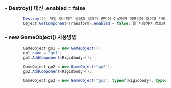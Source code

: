 ### - Destroy() 대신 .enabled = false
```C#
        Destroy()는 게임 오브젝트 생성과 삭제가 빈번이 이루어져 메모리에 쌓이고 가비지 컬렉터를 기다려야하는 상황이므로 
        Object.GetComponent<Transform>.enabled = false; 를 사용하여 컴포넌트를 꺼놓는것이 더 좋은 방법
```
### - new GameObject() 사용방법
```C#
        GameObject go1 = new GameObject();
        go1.name = "go1";
        go1.AddComponent<Rigidbody>();

        GameObject go2 = new GameObject("go2");
        go2.AddComponent<Rigidbody>();

        GameObject go3 = new GameObject("go3", typeof(Rigidbody), typeof(BoxCollider));
  ```
